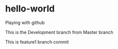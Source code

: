 # hello-world
Playing with github

This is the Development branch from Master branch

This is feature1 branch commit
